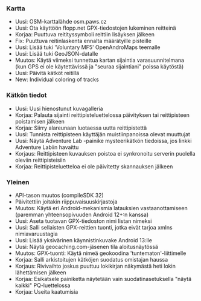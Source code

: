 ### Kartta
- Uusi: OSM-karttalähde osm.paws.cz
- Uusi: Ota käyttöön flopp.net GPX-tiedostojen lukeminen reitteinä
- Korjaa: Puuttuva reitityssymboli reittiin lisäyksen jälkeen
- Fix: Puuttuva reitinlaskenta ennalta määrätyille pisteille
- Uusi: Lisää tuki 'Voluntary MF5' OpenAndroMaps teemalle
- Uusi: Lisää tuki GeoJSON-datalle
- Muutos: Käytä viimeksi tunnettua kartan sijaintia varasuunnitelmana (kun GPS ei ole käytettävissä ja "seuraa sijaintiani" poissa käytöstä)
- Uusi: Päivitä kätköt reitillä
- New: Individual coloring of tracks

### Kätkön tiedot
- Uusi: Uusi hienostunut kuvagalleria
- Korjaa: Palauta sijainti reittipisteluettelossa päivityksen tai reittipisteen poistamisen jälkeen
- Korjaa: Siirry alareunaan luotaessa uutta reittipistettä
- Uusi: Tunnista reittipisteen käyttäjän muistiinpanoissa olevat muuttujat
- Uusi: Näytä Adventure Lab -painike mysteerikätkön tiedoissa, jos linkki Adventure Labiin havaittu
- Korjaus: Reittipisteen kuvauksen poistoa ei synkronoitu serverin puolella oleviin reittipisteisiin
- Korjaa: Reittipisteluetteloa ei ole päivitetty skannauksen jälkeen

### Yleinen
- API-tason muutos (compileSDK 32)
- Päivitettiin joitakin riippuvaisuuskirjastoja
- Muutos: Käytä eri Android-mekanismia latauksien vastaanottamiseen (paremman yhteensopivuuden Android 12+:n kanssa)
- Uusi: Aseta tuotavan GPX-tiedoston nimi listan nimeksi
- Uusi: Salli sellaisten GPX-reittien tuonti, jotka eivät tarjoa xmlns nimiavaruustagia
- Uusi: Lisää yksivärinen käynnistinkuvake Android 13:lle
- Uusi: Näytä geocaching.com-jäsenen tila aloitusnäytössä
- Muutos: GPX-tuonti: Käytä nimeä geokoodina 'tuntematon'-liittimelle
- Korjaa: Salli arkistoitujen kätköjen suodatus omistajan haussa
- Korjaus: Rivivaihto joskus puuttuu lokikirjan näkymästä heti lokin lähettämisen jälkeen
- Korjaa: Esikatsele painiketta näytetään vain suodatinasetuksella "näytä kaikki" PQ-luettelossa
- Korjaa: Useita kaatumisia

